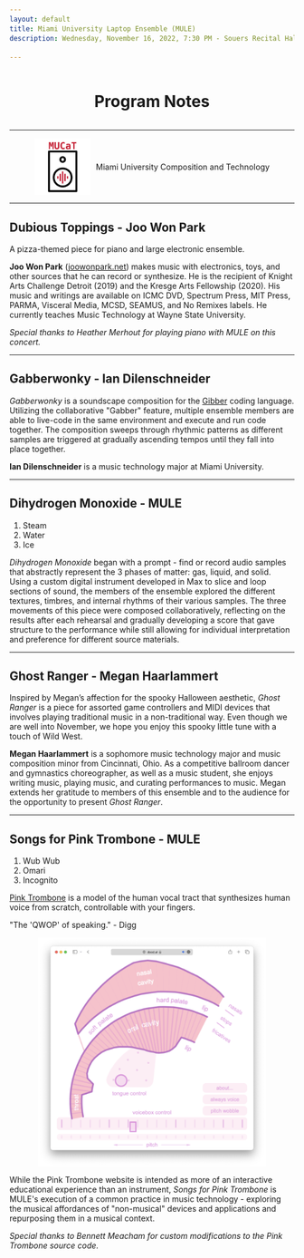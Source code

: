 ```yaml
---
layout: default
title: Miami University Laptop Ensemble (MULE)
description: Wednesday, November 16, 2022, 7:30 PM - Souers Recital Hall

---
```


<div style="display: flex; justify-content: center;">
  <h1>Program Notes</h1>
</div>

---

<div style="display: flex; justify-content: center; align-items: center; gap: 1ch;">
  <img src="MUCaT-F22-logo-FINAL.png" width="100px">
  <p>Miami University Composition and Technology</p>
</div>

---

## Dubious Toppings - Joo Won Park
A pizza-themed piece for piano and large electronic ensemble.

**Joo Won Park** ([joowonpark.net](https://joowonpark.net)) makes music with electronics, toys, and other sources that he can record or synthesize.   He is the recipient of Knight Arts Challenge Detroit (2019) and the Kresge Arts Fellowship (2020).  His music and writings are available on ICMC DVD, Spectrum Press, MIT Press, PARMA, Visceral Media, MCSD, SEAMUS, and No Remixes labels. He currently teaches Music Technology at Wayne State University.  

*Special thanks to Heather Merhout for playing piano with MULE on this concert.* 

---

## Gabberwonky - Ian Dilenschneider
*Gabberwonky* is a soundscape composition for the [Gibber](https://gibber.cc) coding language. Utilizing the collaborative "Gabber" feature, multiple ensemble members are able to live-code in the same environment and execute and run code together. The composition sweeps through rhythmic patterns as different samples are triggered at gradually ascending tempos until they fall into place together.

**Ian Dilenschneider** is a music technology major at Miami University.

---

## Dihydrogen Monoxide - MULE
1. Steam
2. Water
3. Ice

*Dihydrogen Monoxide* began with a prompt - find or record audio samples that abstractly represent the 3 phases of matter: gas, liquid, and solid. Using a custom digital instrument developed in Max to slice and loop sections of sound, the members of the ensemble explored the different textures, timbres, and internal rhythms of their various samples. The three movements of this piece were composed collaboratively, reflecting on the results after each rehearsal and gradually developing a score that gave structure to the performance while still allowing for individual interpretation and preference for different source materials.

---

## Ghost Ranger - Megan Haarlammert
Inspired by Megan’s affection for the spooky Halloween aesthetic, *Ghost Ranger* is a piece for assorted game controllers and MIDI devices that involves playing traditional music in a non-traditional way. Even though we are well into November, we hope you enjoy this spooky little tune with a touch of Wild West.

**Megan Haarlammert** is a sophomore music technology major and music composition minor from Cincinnati, Ohio. As a competitive ballroom dancer and gymnastics choreographer, as well as a music student, she enjoys writing music, playing music, and curating performances to music. Megan extends her gratitude to members of this ensemble and to the audience for the opportunity to present *Ghost Ranger*.

---

## Songs for Pink Trombone - MULE
1. Wub Wub
2. Omari
3. Incognito

[Pink Trombone](https://dood.al/pinktrombone/) is a model of the human vocal tract that synthesizes human voice from scratch, controllable with your fingers.  

"The 'QWOP' of speaking." - Digg  

<div style="display: flex; justify-content: center;">
  <img src="pt-screenshot.png" width="80%">
</div>

While the Pink Trombone website is intended as more of an interactive educational experience than an instrument, *Songs for Pink Trombone* is MULE's execution of a common practice in music technology - exploring the musical affordances of "non-musical" devices and applications and repurposing them in a musical context.  

*Special thanks to Bennett Meacham for custom modifications to the Pink Trombone source code.*
